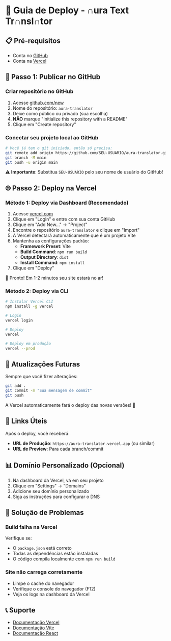 # 🚀 Guia de Deploy - ∩ura Text Tr∩nsl∩tor

## 📋 Pré-requisitos

- Conta no [GitHub](https://github.com)
- Conta na [Vercel](https://vercel.com)

## 🔧 Passo 1: Publicar no GitHub

### Criar repositório no GitHub

1. Acesse [github.com/new](https://github.com/new)
2. Nome do repositório: `aura-translator`
3. Deixe como público ou privado (sua escolha)
4. **NÃO** marque "Initialize this repository with a README"
5. Clique em "Create repository"

### Conectar seu projeto local ao GitHub

```bash
# Você já tem o git iniciado, então só precisa:
git remote add origin https://github.com/SEU-USUARIO/aura-translator.git
git branch -M main
git push -u origin main
```

⚠️ **Importante**: Substitua `SEU-USUARIO` pelo seu nome de usuário do GitHub!

## 🌐 Passo 2: Deploy na Vercel

### Método 1: Deploy via Dashboard (Recomendado)

1. Acesse [vercel.com](https://vercel.com)
2. Clique em "Login" e entre com sua conta GitHub
3. Clique em "Add New..." → "Project"
4. Encontre o repositório `aura-translator` e clique em "Import"
5. A Vercel detectará automaticamente que é um projeto Vite
6. Mantenha as configurações padrão:
   - **Framework Preset**: Vite
   - **Build Command**: `npm run build`
   - **Output Directory**: `dist`
   - **Install Command**: `npm install`
7. Clique em "Deploy"

🎉 Pronto! Em 1-2 minutos seu site estará no ar!

### Método 2: Deploy via CLI

```bash
# Instalar Vercel CLI
npm install -g vercel

# Login
vercel login

# Deploy
vercel

# Deploy em produção
vercel --prod
```

## 🔄 Atualizações Futuras

Sempre que você fizer alterações:

```bash
git add .
git commit -m "Sua mensagem de commit"
git push
```

A Vercel automaticamente fará o deploy das novas versões! 🚀

## 🔗 Links Úteis

Após o deploy, você receberá:
- **URL de Produção**: `https://aura-translator.vercel.app` (ou similar)
- **URL de Preview**: Para cada branch/commit

## 📊 Domínio Personalizado (Opcional)

1. Na dashboard da Vercel, vá em seu projeto
2. Clique em "Settings" → "Domains"
3. Adicione seu domínio personalizado
4. Siga as instruções para configurar o DNS

## 🐛 Solução de Problemas

### Build falha na Vercel

Verifique se:
- O `package.json` está correto
- Todas as dependências estão instaladas
- O código compila localmente com `npm run build`

### Site não carrega corretamente

- Limpe o cache do navegador
- Verifique o console do navegador (F12)
- Veja os logs na dashboard da Vercel

## 📞 Suporte

- [Documentação Vercel](https://vercel.com/docs)
- [Documentação Vite](https://vitejs.dev)
- [Documentação React](https://react.dev)

